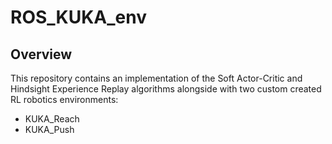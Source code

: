 # ROS_KUKA_env

## Overview
This repository contains an implementation of the Soft Actor-Critic and Hindsight Experience Replay algorithms alongside with two custom created RL robotics environments:
- KUKA_Reach
- KUKA_Push
